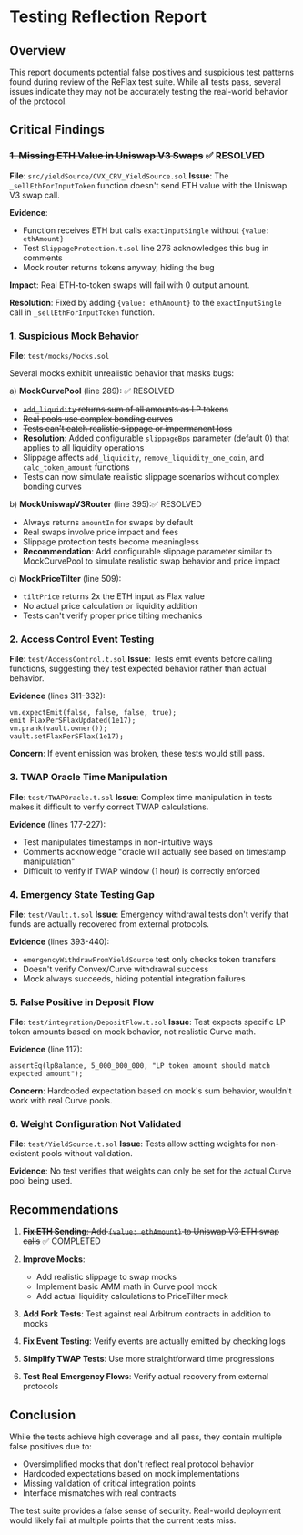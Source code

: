 # Testing Reflection Report

## Overview
This report documents potential false positives and suspicious test patterns found during review of the ReFlax test suite. While all tests pass, several issues indicate they may not be accurately testing the real-world behavior of the protocol.

## Critical Findings

### ~~1. **Missing ETH Value in Uniswap V3 Swaps**~~ ✅ RESOLVED
**File**: `src/yieldSource/CVX_CRV_YieldSource.sol`
**Issue**: The `_sellEthForInputToken` function doesn't send ETH value with the Uniswap V3 swap call.

**Evidence**:
- Function receives ETH but calls `exactInputSingle` without `{value: ethAmount}`
- Test `SlippageProtection.t.sol` line 276 acknowledges this bug in comments
- Mock router returns tokens anyway, hiding the bug

**Impact**: Real ETH-to-token swaps will fail with 0 output amount.

**Resolution**: Fixed by adding `{value: ethAmount}` to the `exactInputSingle` call in `_sellEthForInputToken` function.

### 1. **Suspicious Mock Behavior**
**File**: `test/mocks/Mocks.sol`

Several mocks exhibit unrealistic behavior that masks bugs:

a) **MockCurvePool** (line 289): ✅ RESOLVED
   - ~~`add_liquidity` returns sum of all amounts as LP tokens~~
   - ~~Real pools use complex bonding curves~~
   - ~~Tests can't catch realistic slippage or impermanent loss~~
   - **Resolution**: Added configurable `slippageBps` parameter (default 0) that applies to all liquidity operations
   - Slippage affects `add_liquidity`, `remove_liquidity_one_coin`, and `calc_token_amount` functions
   - Tests can now simulate realistic slippage scenarios without complex bonding curves

b) **MockUniswapV3Router** (line 395):✅ RESOLVED
   - Always returns `amountIn` for swaps by default
   - Real swaps involve price impact and fees
   - Slippage protection tests become meaningless
   - **Recommendation**: Add configurable slippage parameter similar to MockCurvePool to simulate realistic swap behavior and price impact

c) **MockPriceTilter** (line 509):
   - `tiltPrice` returns 2x the ETH input as Flax value
   - No actual price calculation or liquidity addition
   - Tests can't verify proper price tilting mechanics

### 2. **Access Control Event Testing**
**File**: `test/AccessControl.t.sol`
**Issue**: Tests emit events before calling functions, suggesting they test expected behavior rather than actual behavior.

**Evidence** (lines 311-332):
```solidity
vm.expectEmit(false, false, false, true);
emit FlaxPerSFlaxUpdated(1e17);
vm.prank(vault.owner());
vault.setFlaxPerSFlax(1e17);
```

**Concern**: If event emission was broken, these tests would still pass.

### 3. **TWAP Oracle Time Manipulation**
**File**: `test/TWAPOracle.t.sol`
**Issue**: Complex time manipulation in tests makes it difficult to verify correct TWAP calculations.

**Evidence** (lines 177-227):
- Test manipulates timestamps in non-intuitive ways
- Comments acknowledge "oracle will actually see based on timestamp manipulation"
- Difficult to verify if TWAP window (1 hour) is correctly enforced

### 4. **Emergency State Testing Gap**
**File**: `test/Vault.t.sol`
**Issue**: Emergency withdrawal tests don't verify that funds are actually recovered from external protocols.

**Evidence** (lines 393-440):
- `emergencyWithdrawFromYieldSource` test only checks token transfers
- Doesn't verify Convex/Curve withdrawal success
- Mock always succeeds, hiding potential integration failures

### 5. **False Positive in Deposit Flow**
**File**: `test/integration/DepositFlow.t.sol`
**Issue**: Test expects specific LP token amounts based on mock behavior, not realistic Curve math.

**Evidence** (line 117):
```solidity
assertEq(lpBalance, 5_000_000_000, "LP token amount should match expected amount");
```

**Concern**: Hardcoded expectation based on mock's sum behavior, wouldn't work with real Curve pools.

### 6. **Weight Configuration Not Validated**
**File**: `test/YieldSource.t.sol`
**Issue**: Tests allow setting weights for non-existent pools without validation.

**Evidence**: No test verifies that weights can only be set for the actual Curve pool being used.

## Recommendations

1. ~~**Fix ETH Sending**: Add `{value: ethAmount}` to Uniswap V3 ETH swap calls~~ ✅ COMPLETED

1. **Improve Mocks**: 
   - Add realistic slippage to swap mocks
   - Implement basic AMM math in Curve pool mock
   - Add actual liquidity calculations to PriceTilter mock

2. **Add Fork Tests**: Test against real Arbitrum contracts in addition to mocks

3. **Fix Event Testing**: Verify events are actually emitted by checking logs

4. **Simplify TWAP Tests**: Use more straightforward time progressions

5. **Test Real Emergency Flows**: Verify actual recovery from external protocols

## Conclusion

While the tests achieve high coverage and all pass, they contain multiple false positives due to:
- Oversimplified mocks that don't reflect real protocol behavior
- Hardcoded expectations based on mock implementations
- Missing validation of critical integration points
- Interface mismatches with real contracts

The test suite provides a false sense of security. Real-world deployment would likely fail at multiple points that the current tests miss.